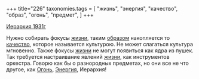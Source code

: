 +++
title="226"
taxonomies.tags = [
 "жизнь",
 "энергия",
 "качество",
 "образ",
 "огонь",
 "предмет",
]
+++

[Иерархия 1931г](/agni/1931)

Нужно собирать фокусы [жизни](/tags/жизнь), таким [образом](/tags/образ) накопляется то [качество](/tags/качество), которое называется культурою. Не может слагаться культура мгновенно. Также фокусы [жизни](/tags/жизнь) не могут появиться как ядра из пушек. Так требуется настраивание явлений [жизни](/tags/жизнь), как инструментов оркестра. Говорю как бы о разнородных предметах, но они все не что другое, как [Огонь](/tags/огонь), [Энергия](/tags/энергия), Иерархия!   

